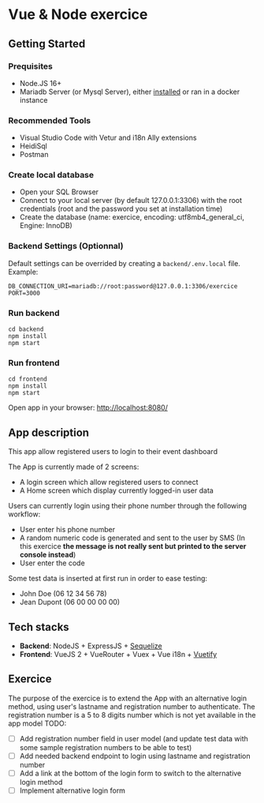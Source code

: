 # Vue & Node exercice

## Getting Started

### Prequisites
- Node.JS 16+
- Mariadb Server (or Mysql Server), either [installed](https://mariadb.org/) or ran in a docker instance

### Recommended Tools
- Visual Studio Code with Vetur and i18n Ally extensions
- HeidiSql
- Postman

### Create local database
- Open your SQL Browser
- Connect to your local server (by default 127.0.0.1:3306) with the root credentials (root and the password you set at installation time)
- Create the database (name: exercice, encoding: utf8mb4_general_ci, Engine: InnoDB)

### Backend Settings (Optionnal)
Default settings can be overrided by creating a `backend/.env.local` file. Example:
```
DB_CONNECTION_URI=mariadb://root:password@127.0.0.1:3306/exercice
PORT=3000
```

### Run backend
```
cd backend
npm install
npm start
```

### Run frontend
```
cd frontend
npm install
npm start
```

Open app in your browser: [http://localhost:8080/](http://localhost:8080/)

## App description

This app allow registered users to login to their event dashboard

The App is currently made of 2 screens:

- A login screen which allow registered users to connect
- A Home screen which display currently logged-in user data

Users can currently login using their phone number through the following workflow:

- User enter his phone number
- A random numeric code is generated and sent to the user by SMS (In this exercice **the message is not really sent but printed to the server console instead**)
- User enter the code

Some test data is inserted at first run in order to ease testing:

- John Doe (06 12 34 56 78)
- Jean Dupont (06 00 00 00 00)

## Tech stacks

- **Backend**: NodeJS + ExpressJS + [Sequelize](https://sequelize.org/)
- **Frontend**: VueJS 2 + VueRouter + Vuex + Vue i18n + [Vuetify](https://vuetifyjs.com)

## Exercice

The purpose of the exercice is to extend the App with an alternative login method, using user's lastname and registration number to authenticate.
The registration number is a 5 to 8 digits number which is not yet available in the app model
TODO:

- [ ] Add registration number field in user model (and update test data with some sample registration numbers to be able to test)
- [ ] Add needed backend endpoint to login using lastname and registration number
- [ ] Add a link at the bottom of the login form to switch to the alternative login method
- [ ] Implement alternative login form
